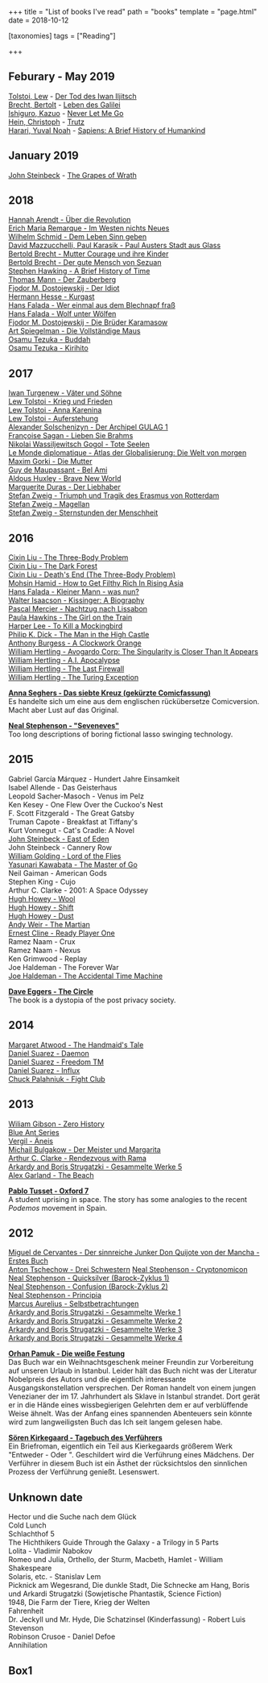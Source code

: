 +++
title = "List of books I've read"
path = "books"
template = "page.html"
date = 2018-10-12

[taxonomies]
tags = ["Reading"]

+++

## Feburary - May 2019

[Tolstoi, Lew](https://www.goodreads.com/author/show/128382.Leo_Tolstoy) - [Der Tod des Iwan Iljitsch](https://www.goodreads.com/book/show/3924200-der-tod-des-iwan-iljitsch) \
[Brecht, Bertolt](https://www.goodreads.com/author/show/26853.Bertolt_Brecht) - [Leben des Galilei](https://www.goodreads.com/book/show/241526.Leben_des_Galilei) \
[Ishiguro, Kazuo](https://www.goodreads.com/author/show/4280.Kazuo_Ishiguro) - [Never Let Me Go](https://www.goodreads.com/book/show/6334.Never_Let_Me_Go) \
[Hein, Christoph](https://www.goodreads.com/author/show/157560.Christoph_Hein) - [Trutz](https://www.goodreads.com/book/show/34639026-trutz) \
[Harari, Yuval Noah](https://www.goodreads.com/author/show/395812.Yuval_Noah_Harari) - [Sapiens: A Brief History of Humankind](https://www.goodreads.com/book/show/23692271-sapiens)

## January 2019

[John Steinbeck](https://www.goodreads.com/author/show/585.John_Steinbeck) - [The Grapes of Wrath](https://www.goodreads.com/book/show/18114322-the-grapes-of-wrath)

## 2018

[Hannah Arendt - Über die Revolution]() \
[Erich Maria Remarque - Im Westen nichts Neues]() \
[Wilhelm Schmid - Dem Leben Sinn geben]() \
[David Mazzucchelli, Paul Karasik - Paul Austers Stadt aus Glass](https://smile.amazon.de/gp/product/3864971047) \
[Bertold Brecht - Mutter Courage und ihre Kinder](https://smile.amazon.de/gp/product/) \
[Bertold Brecht - Der gute Mensch von Sezuan](https://smile.amazon.de/gp/product/) \
[Stephen Hawking - A Brief History of Time](https://smile.amazon.de/gp/product/) \
[Thomas Mann - Der Zauberberg](https://smile.amazon.de/gp/product/) \
[Fjodor M. Dostojewskij - Der Idiot]() \
[Hermann Hesse - Kurgast](https://de.wikipedia.org/wiki/Kurgast) \
[Hans Falada - Wer einmal aus dem Blechnapf fraß](https://smile.amazon.de/gp/product/3746627435) \
[Hans Falada - Wolf unter Wölfen](https://smile.amazon.de/gp/product/3746626781) \
[Fjodor M. Dostojewskij - Die Brüder Karamasow](https://smile.amazon.de/gp/product/3596163587) \
[Art Spiegelman - Die Vollständige Maus](https://smile.amazon.de/gp/product/3596180945) \
[Osamu Tezuka - Buddah](https://smile.amazon.de/gp/product/B01N07L0MZ) \
[Osamu Tezuka - Kirihito](https://smile.amazon.de/gp/product/3551791805)

## 2017

[Iwan Turgenew - Väter und Söhne](https://smile.amazon.de/gp/product/3843083177) \
[Lew Tolstoi - Krieg und Frieden](https://smile.amazon.de/gp/product/3491960541) \
[Lew Tolstoi - Anna Karenina](https://smile.amazon.de/gp/product/3746661110) \
[Lew Tolstoi - Auferstehung](https://smile.amazon.de/gp/product/3849695794) \
[Alexander Solschenizyn - Der Archipel GULAG 1](https://smile.amazon.de/gp/product/359618424X) \
[Françoise Sagan - Lieben Sie Brahms](https://smile.amazon.de/gp/product/3803126649) \
[Nikolai Wassiljewitsch Gogol - Tote Seelen](https://smile.amazon.de/gp/product/B004UBAHFS) \
[Le Monde diplomatique - Atlas der Globalisierung: Die Welt von morgen](https://smile.amazon.de/gp/product/3937683399) \
[Maxim Gorki - Die Mutter](https://smile.amazon.de/gp/product/3954550636) \
[Guy de Maupassant - Bel Ami](https://www.amazon.de/gp/product/B0026L9UIE/) \
[Aldous Huxley - Brave New World](https://www.amazon.de/gp/product/B0031R5K6S/) \
[Marguerite Duras - Der Liebhaber](https://www.amazon.de/gp/product/3518381296/) \
[Stefan Zweig - Triumph und Tragik des Erasmus von Rotterdam](https://smile.amazon.de/gp/product/B00CEQOBSA) \
[Stefan Zweig - Magellan](https://smile.amazon.de/gp/product/B00CEQ8KAA) \
[Stefan Zweig - Sternstunden der Menschheit](https://smile.amazon.de/gp/product/B00CEQ8DV6)

## 2016

[Cixin Liu - The Three-Body Problem](https://smile.amazon.de/gp/product/B00S8FCJCQ/) \
[Cixin Liu - The Dark Forest](https://smile.amazon.de/gp/product/B00U7G0UYI/) \
[Cixin Liu - Death's End (The Three-Body Problem)](https://smile.amazon.de/gp/product/B016AWGJBK/) \
[Mohsin Hamid - How to Get Filthy Rich In Rising Asia](https://www.amazon.de/gp/product/B00AEGQOV4/) \
[Hans Falada - Kleiner Mann - was nun?](https://www.amazon.de/gp/product/B004TQR2HK/) \
[Walter Isaacson - Kissinger: A Biography](https://smile.amazon.de/gp/product/B00AK78QAY/) \
[Pascal Mercier - Nachtzug nach Lissabon](https://smile.amazon.de/gp/product/B0095TDFE0/) \
[Paula Hawkins - The Girl on the Train](https://smile.amazon.de/gp/product/B00NOPQU2K/) \
[Harper Lee - To Kill a Mockingbird](https://smile.amazon.de/gp/product/B00K0OI42W/) \
[Philip K. Dick - The Man in the High Castle](https://smile.amazon.de/gp/product/B008DM2MGW/) \
[Anthony Burgess - A Clockwork Orange](https://smile.amazon.de/gp/product/B00ELXQYLG/) \
[William Hertling - Avogardo Corp: The Singularity is Closer Than It Appears](https://smile.amazon.de/gp/product/B006ACIMQQ/) \
[William Hertling - A.I. Apocalypse](https://smile.amazon.de/gp/product/B007FZVI2M/) \
[William Hertling - The Last Firewall](https://smile.amazon.de/gp/product/B00EEIGHDI/) \
[William Hertling - The Turing Exception](https://smile.amazon.de/gp/product/B00UGIOCUK/)


[**Anna Seghers - Das siebte Kreuz (gekürzte Comicfassung)**](https://www.amazon.de/gp/product/3351036043/) \
  Es handelte sich um eine aus dem englischen rückübersetze Comicversion. Macht aber Lust auf das Original.


[**Neal Stephenson - "Seveneves"**](https://smile.amazon.de/gp/product/B00R0RGSLG) \
  Too long descriptions of boring fictional lasso swinging technology.


## 2015

Gabriel García Márquez - Hundert Jahre Einsamkeit \
Isabel Allende - Das Geisterhaus \
Leopold Sacher-Masoch - Venus im Pelz \
Ken Kesey - One Flew Over the Cuckoo's Nest \
F. Scott Fitzgerald - The Great Gatsby \
Truman Capote - Breakfast at Tiffany's \
Kurt Vonnegut - Cat's Cradle: A Novel \
[John Steinbeck - East of Eden](https://smile.amazon.de/gp/product/B002RI9K5Y) \
John Steinbeck - Cannery Row \
[William Golding - Lord of the Flies](https://smile.amazon.de/gp/product/B000OCXIRG) \
[Yasunari Kawabata - The Master of Go](https://smile.amazon.de/gp/product/B012S0ZR3E) \
Neil Gaiman - American Gods \
Stephen King - Cujo \
Arthur C. Clarke - 2001: A Space Odyssey \
[Hugh Howey - Wool](https://smile.amazon.de/gp/product/B0071XO8RA) \
[Hugh Howey - Shift](https://smile.amazon.de/gp/product/B00B6Z6HI2) \
[Hugh Howey - Dust](https://smile.amazon.de/gp/product/B00CYNGPTG) \
[Andy Weir - The Martian](https://smile.amazon.de/gp/product/B00FAXJHCY) \
[Ernest Cline - Ready Player One](https://smile.amazon.de/gp/product/B005CVWWJY) \
Ramez Naam - Crux \
Ramez Naam - Nexus \
Ken Grimwood - Replay \
Joe Haldeman - The Forever War \
[Joe Haldeman - The Accidental Time Machine](https://smile.amazon.de/gp/product/B00AJ1ZSJ8)

[**Dave Eggers - The Circle**](https://smile.amazon.de/gp/product/0241970377)\
The book is a dystopia of the post privacy society. 

## 2014

[Margaret Atwood - The Handmaid's Tale](https://smile.amazon.de/gp/product/B0082BAJA0) \
[Daniel Suarez - Daemon](https://smile.amazon.de/gp/product/B0038QN2AS) \
[Daniel Suarez - Freedom TM](https://smile.amazon.de/gp/product/B004IPQEAS) \
[Daniel Suarez - Influx](https://smile.amazon.de/gp/product/B00DMCPOBI) \
[Chuck Palahniuk - Fight Club](https://smile.amazon.de/gp/product/B0060MBJCK)

## 2013

[Wiliam Gibson - Zero History](https://smile.amazon.de/gp/product/B003ZUXXBA) \
[Blue Ant Series](https://smile.amazon.de/gp/product/B01JP7JRXE) \
[Vergil - Äneis](https://smile.amazon.de/gp/product/B0057GZINQ) \
[Michail Bulgakow - Der Meister und Margarita](https://smile.amazon.de/gp/product/B008O8W0J4) \
[Arthur C. Clarke - Rendezvous with Rama](https://smile.amazon.de/gp/product/B0079MRDIE) \
[Arkardy and Boris Strugatzki - Gesammelte Werke 5](https://smile.amazon.de/gp/product/B00AS8VV0C) \
[Alex Garland - The Beach](https://smile.amazon.de/gp/product/B003AYZBM0)

<!-- [Jean Baptiste Moliere - Der Misanthrop](https://smile.amazon.de/gp/product/B00507UZHQ) \ -->

[**Pablo Tusset - Oxford 7**](https://smile.amazon.de/gp/product/B00BBWYZK2)\
  A student uprising in space. The story has some analogies to the recent *Podemos* movement in Spain.

## 2012

[Miguel de Cervantes - Der sinnreiche Junker Don Quijote von der Mancha - Erstes Buch](https://smile.amazon.de/gp/product/B004UBEPFQ) \
[Anton Tschechow - Drei Schwestern](https://smile.amazon.de/gp/product/B00507T6X0) 
[Neal Stephenson - Cryptonomicon](https://smile.amazon.de/gp/product/B004OL2CM0) \
[Neal Stephenson - Quicksilver (Barock-Zyklus 1)](https://smile.amazon.de/gp/product/B004OL2CMK) \
[Neal Stephenson - Confusion (Barock-Zyklus 2)](https://smile.amazon.de/gp/product/B004OL2CNE) \
[Neal Stephenson - Principia](https://smile.amazon.de/gp/product/B004OL2WF2) \
[Marcus Aurelius - Selbstbetrachtungen](https://smile.amazon.de/gp/product/B004UO761I) \
[Arkardy and Boris Strugatzki - Gesammelte Werke 1](https://smile.amazon.de/gp/product/B004OVF0PG) \
[Arkardy and Boris Strugatzki - Gesammelte Werke 2](https://smile.amazon.de/gp/product/B004P1J5B0) \
[Arkardy and Boris Strugatzki - Gesammelte Werke 3](https://smile.amazon.de/gp/product/B006W2HC9M) \
[Arkardy and Boris Strugatzki - Gesammelte Werke 4](https://smile.amazon.de/gp/product/B007037XVE)

<!--[Anton Tschechow - Die Möwe](https://smile.amazon.de/gp/product/B004UBE5AG) 
[Anton Tschechow - Onkel Wanja](https://smile.amazon.de/gp/product/B00507V3UO)--> 

[**Orhan Pamuk - Die weiße Festung**](http://smile.amazon.de/gp/product/3596177626)\
  Das Buch war ein Weihnachtsgeschenk meiner Freundin zur Vorbereitung auf unseren Urlaub in Istanbul.
  Leider hält das Buch nicht was der Literatur Nobelpreis des Autors und die eigentlich interessante
  Ausgangskonstellation versprechen. 
  Der Roman handelt von einem jungen Venezianer der im 17. Jahrhundert als Sklave in Istanbul strandet. 
  Dort gerät er in die Hände eines wissbegierigen Gelehrten dem er auf verblüffende Weise ähnelt. 
  Was der Anfang eines spannenden Abenteuers sein könnte wird zum langweiligsten Buch das Ich seit langem
  gelesen habe.


[**Sören Kirkegaard - Tagebuch des Verführers**](http://smile.amazon.de/gp/product/3458321055/)\
  Ein Briefroman, eigentlich ein Teil aus Kierkegaards größerem Werk "Entweder - Oder ". 
  Geschildert wird die Verführung eines Mädchens. 
  Der Verführer in diesem Buch ist ein Ästhet der rücksichtslos den sinnlichen Prozess der Verführung genießt.
  Lesenswert.

## Unknown date

Hector und die Suche nach dem Glück \
Cold Lunch \
Schlachthof 5 \
The Hichthikers Guide Through the Galaxy - a Trilogy in 5 Parts \
Lolita - Vladimir Nabokov \
Romeo und Julia, Orthello, der Sturm, Macbeth, Hamlet - William Shakespeare \
Solaris, etc.  - Stanislav Lem \
Picknick am Wegesrand, Die dunkle Stadt, Die Schnecke am Hang, Boris und Arkardi Strugatzki (Sowjetische Phantastik, Science Fiction) \
1948, Die Farm der Tiere, Krieg der Welten \
Fahrenheit  \
Dr. Jeckyll und Mr. Hyde, Die Schatzinsel (Kinderfassung) - Robert Luis Stevenson \
Robinson Crusoe - Daniel Defoe \
Annihilation 

## Box1

